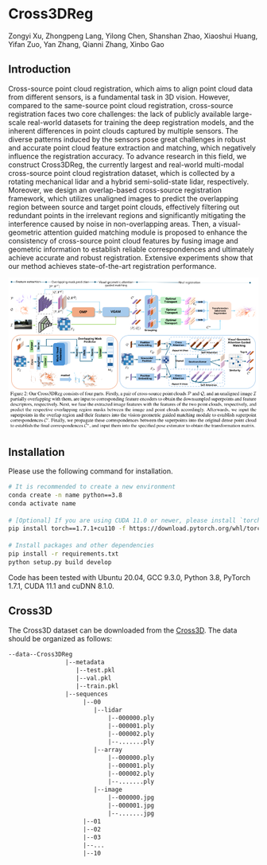 # Cross3DReg

Zongyi Xu, Zhongpeng Lang, Yilong Chen, Shanshan Zhao, Xiaoshui Huang, Yifan Zuo, Yan Zhang, Qianni Zhang, Xinbo Gao

## Introduction

Cross-source point cloud registration, which aims to align point cloud data from different sensors, is a fundamental task in 3D vision. However, compared to the same-source point cloud registration, cross-source registration faces two core challenges: the lack of publicly available large-scale real-world datasets for training the deep registration models, and the inherent differences in point clouds captured by multiple sensors. The diverse patterns induced by the sensors pose great challenges in robust and accurate point cloud feature extraction and matching, which negatively influence the registration accuracy. To advance research in this field, we construct Cross3DReg, the currently largest and real-world multi-modal cross-source point cloud registration dataset, which is collected by a rotating mechanical lidar and a hybrid semi-solid-state lidar, respectively. Moreover, we design an overlap-based cross-source registration framework, which utilizes unaligned images to predict the overlapping region between source and target point clouds, effectively filtering out redundant points in the irrelevant regions and significantly mitigating the interference caused by noise in non-overlapping areas. Then, a visual-geometric attention guided matching module is proposed to enhance the consistency of cross-source point cloud features by fusing image and geometric information to establish reliable correspondences and ultimately achieve accurate and robust registration. Extensive experiments show that our method achieves state-of-the-art registration performance.

![](assets/frame.PNG)

## Installation

Please use the following command for installation.

```bash
# It is recommended to create a new environment
conda create -n name python==3.8
conda activate name

# [Optional] If you are using CUDA 11.0 or newer, please install `torch==1.7.1+cu110`
pip install torch==1.7.1+cu110 -f https://download.pytorch.org/whl/torch_stable.html

# Install packages and other dependencies
pip install -r requirements.txt
python setup.py build develop
```

Code has been tested with Ubuntu 20.04, GCC 9.3.0, Python 3.8, PyTorch 1.7.1, CUDA 11.1 and cuDNN 8.1.0.

## Cross3D
The Cross3D dataset can be downloaded from the [Cross3D](). The data should be organized as follows:

```text
--data--Cross3DReg
                |--metadata
                   |--test.pkl
                   |--val.pkl
                   |--train.pkl
                |--sequences
                	 |--00
                	 	|--lidar
                	 		|--000000.ply
                	 		|--000001.ply
                	 		|--000002.ply
                	 		|--.......ply
                	 	|--array
                	 		|--000000.ply
                	 		|--000001.ply
                	 		|--000002.ply
                	 		|--.......ply
                	 	|--image
                	 		|--000000.jpg
                	 		|--000001.jpg
                	 		|--.......jpg
                	 |--01
                	 |--02
                	 |--03
                	 |--...
                	 |--10
